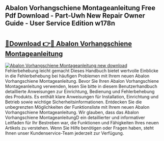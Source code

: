 ## Abalon Vorhangschiene Montageanleitung Free Pdf Download - Part-Uwh New Repair Owner Guide - User Service Edition w178n

# <h2><a href="http://df6wsr3.blite.top/?on=Abalon+Vorhangschiene+Montageanleitung">🔗Download 👉🔴 Abalon Vorhangschiene Montageanleitung</a></h2>

[![Abalon Vorhangschiene Montageanleitung new download](https://i.imgur.com/lujVjoI.png)](http://df6wsr3.blite.top/?on=Abalon+Vorhangschiene+Montageanleitung)
Fehlerbehebung leicht gemacht Dieses Handbuch bietet wertvolle Einblicke in die Fehlerbehebung bei häufigen Problemen mit Ihrem neuen Abalon Vorhangschiene Montageanleitung. Bevor Sie Ihren Abalon Vorhangschiene Montageanleitung verwenden, lesen Sie bitte in diesem Benutzerhandbuch detaillierte Anweisungen zur Einrichtung, Bedienung und Fehlerbehebung des Produkts. Es enthält klare Anweisungen für Installation, Einrichtung und Betrieb sowie wichtige Sicherheitsinformationen. Entdecken Sie die unbegrenzten Möglichkeiten der Funktionsliste mit Ihrem neuen Abalon Vorhangschiene Montageanleitung. Wir glauben, dass das Abalon Vorhangschiene MontageanleitungD ein detaillierter und informativer Leitfaden für Ihr Bestreben war, die Funktionen und Fähigkeiten Ihres neuen Artikels zu verstehen. Wenn Sie Hilfe benötigen oder Fragen haben, steht Ihnen unser Kundenservice-Team jederzeit zur Verfügung.
